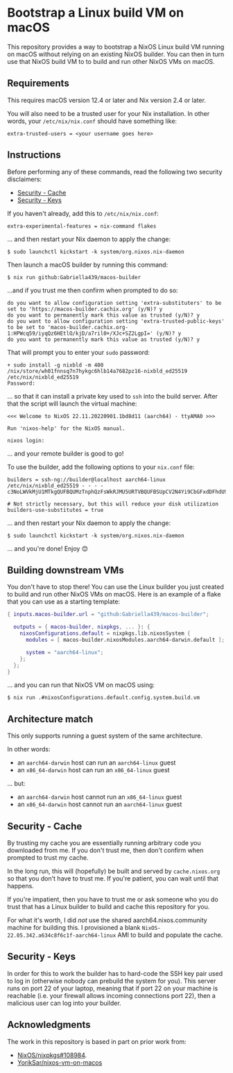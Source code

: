 # Bootstrap a Linux build VM on macOS

This repository provides a way to bootstrap a NixOS Linux build VM running on
macOS without relying on an existing NixOS builder.  You can then in turn use
that NixOS build VM to to build and run other NixOS VMs on macOS.

## Requirements

This requires macOS version 12.4 or later and Nix version 2.4 or later.

You will also need to be a trusted user for your Nix installation.  In other
words, your `/etc/nix/nix.conf` should have something like:

```
extra-trusted-users = <your username goes here>
```

## Instructions

Before performing any of these commands, read the following two security
disclaimers:

* [Security - Cache](#security---cache)
* [Security - Keys](#security---keys)

If you haven't already, add this to `/etc/nix/nix.conf`:

```
extra-experimental-features = nix-command flakes
```

… and then restart your Nix daemon to apply the change:

```ShellSession
$ sudo launchctl kickstart -k system/org.nixos.nix-daemon
```

Then launch a macOS builder by running this command:

```ShellSession
$ nix run github:Gabriella439/macos-builder
```

…and if you trust me then confirm when prompted to do so:

```ShellSession
do you want to allow configuration setting 'extra-substituters' to be set to 'https://macos-builder.cachix.org' (y/N)? y
do you want to permanently mark this value as trusted (y/N)? y
do you want to allow configuration setting 'extra-trusted-public-keys' to be set to 'macos-builder.cachix.org-1:HPWcq59/iyqQz6HEtlO/kjD/a7ril0+/XJc+SZ2LgpI=' (y/N)? y
do you want to permanently mark this value as trusted (y/N)? y
```

That will prompt you to enter your `sudo` password:

```
+ sudo install -g nixbld -m 400 /nix/store/wh01fnnsq7n7hykgc6hlb14a7682pz16-nixbld_ed25519 /etc/nix/nixbld_ed25519
Password:
```

… so that it can install a private key used to `ssh` into the build server.
After that the script will launch the virtual machine:

```
<<< Welcome to NixOS 22.11.20220901.1bd8d11 (aarch64) - ttyAMA0 >>>

Run 'nixos-help' for the NixOS manual.

nixos login:
```

… and your remote builder is good to go!

To use the builder, add the following options to your `nix.conf` file:

```
builders = ssh-ng://builder@localhost aarch64-linux /etc/nix/nixbld_ed25519 - - - - c3NoLWVkMjU1MTkgQUFBQUMzTnphQzFsWkRJMU5URTVBQUFBSUpCV2N4Yi9CbGFxdDFhdU90RStGOFFVV3JVb3RpQzVxQkorVXVFV2RWQ2Igcm9vdEBuaXhvcwo='

# Not strictly necessary, but this will reduce your disk utilization
builders-use-substitutes = true
```

… and then restart your Nix daemon to apply the change:

```ShellSession
$ sudo launchctl kickstart -k system/org.nixos.nix-daemon
```

… and you're done!  Enjoy 😊

## Building downstream VMs

You don't have to stop there!  You can use the Linux builder you just created
to build and run other NixOS VMs on macOS.  Here is an example of a flake that
you can use as a starting template:

```nix
{ inputs.macos-builder.url = "github:Gabriella439/macos-builder";

  outputs = { macos-builder, nixpkgs, ... }: {
    nixosConfigurations.default = nixpkgs.lib.nixosSystem {
      modules = [ macos-builder.nixosModules.aarch64-darwin.default ];

      system = "aarch64-linux";
    };
  };
}
```

… and you can run that NixOS VM on macOS using:

```ShellSession
$ nix run .#nixosConfigurations.default.config.system.build.vm
```

## Architecture match

This only supports running a guest system of the same architecture.

In other words:

- an `aarch64-darwin` host can run an `aarch64-linux` guest
- an `x86_64-darwin` host can run an `x86_64-linux` guest

… but:

- an `aarch64-darwin` host cannot run an `x86_64-linux` guest
- an `x86_64-darwin` host cannot run an `aarch64-linux` guest

## Security - Cache

By trusting my cache you are essentially running arbitrary code you downloaded
from me.  If you don't trust me, then don't confirm when prompted to trust my
cache.

In the long run, this will (hopefully) be built and served by `cache.nixos.org`
so that you don't have to trust me.  If you're patient, you can wait until that
happens.

If you're impatient, then you have to trust me or ask someone who you do trust
that has a Linux builder to build and cache this repository for you.

For what it's worth, I did *not* use the shared aarch64.nixos.community
machine for building this.  I provisioned a blank
`NixOS-22.05.342.a634c8f6c1f-aarch64-linux` AMI to build and populate the
cache.

## Security - Keys

In order for this to work the builder has to hard-code the SSH key pair used to
log in (otherwise nobody can prebuild the system for you).  This server runs on
port 22 of your laptop, meaning that if port 22 on your machine is reachable
(i.e. your firewall allows incoming connections port 22), then a malicious
user can log into your builder.

## Acknowledgments

The work in this repository is based in part on prior work from:

- [NixOS/nixpkgs#108984](https://github.com/NixOS/nixpkgs/issues/108984).
- [YorikSar/nixos-vm-on-macos](https://github.com/YorikSar/nixos-vm-on-macos)
